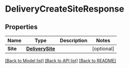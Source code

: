 # DeliveryCreateSiteResponse

## Properties

Name | Type | Description | Notes
------------ | ------------- | ------------- | -------------
**Site** | [**DeliverySite**](deliverySite.md) |  | [optional] 

[[Back to Model list]](../README.md#documentation-for-models) [[Back to API list]](../README.md#documentation-for-api-endpoints) [[Back to README]](../README.md)


